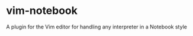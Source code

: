 vim-notebook
============

A plugin for the Vim editor for handling any interpreter in a Notebook style
